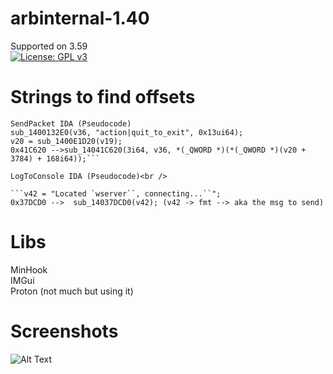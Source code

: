 # arbinternal-1.40
Supported on 3.59<br />
[![License: GPL v3](https://img.shields.io/badge/License-GPLv3-blue.svg)](https://www.gnu.org/licenses/gpl-3.0)


# Strings to find offsets
 
 ```
 SendPacket IDA (Pseudocode)
 sub_1400132E0(v36, "action|quit_to_exit", 0x13ui64);
 v20 = sub_1400E1D20(v19);
 0x41C620 -->sub_14041C620(3i64, v36, *(_QWORD *)(*(_QWORD *)(v20 + 3784) + 168i64));```
 
 LogToConsole IDA (Pseudocode)<br />
 
```v42 = "Located `wserver``, connecting...``";
 0x37DCD0 -->  sub_14037DCD0(v42); (v42 -> fmt --> aka the msg to send)
```
# Libs
MinHook<br />
IMGui<br />
Proton (not much but using it)

# Screenshots
![Alt Text](https://github.com/ArbitaryMann/ArbInternal/blob/main/resources/peery.gif?raw=true)
